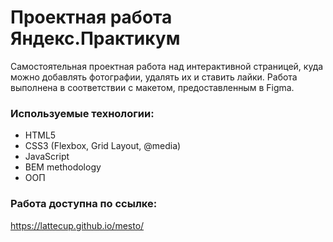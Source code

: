 # Проектная работа Яндекс.Практикум
Самостоятельная проектная работа над интерактивной страницей, куда можно добавлять фотографии, удалять их и ставить лайки. Работа выполнена в соответствии с макетом, предоставленным в Figma.
### Используемые технологии:
* HTML5
* CSS3 (Flexbox, Grid Layout, @media)
* JavaScript
* BEM methodology
* ООП
### Работа доступна по ссылке:
https://lattecup.github.io/mesto/
